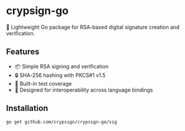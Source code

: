 # crypsign-go

🔐 Lightweight Go package for RSA-based digital signature creation and verification.

## Features

- 📦 Simple RSA signing and verification
- 🔒 SHA-256 hashing with PKCS#1 v1.5
- 🧪 Built-in test coverage
- 🔧 Designed for interoperability across language bindings

## Installation

```bash
go get github.com/crypsign/crypsign-go/sig
